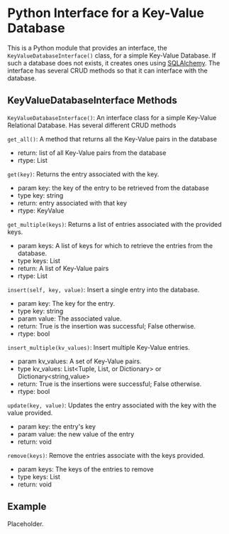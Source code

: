 # Python Interface for a Key-Value Database

This is a Python module that provides an interface, the `KeyValueDatabaseInterface()` class, for a simple Key-Value 
Database.  If such a database does not exists, it creates ones using [SQLAlchemy](https://www.sqlalchemy.org/). 
The interface has several CRUD methods so that it can interface with the database.

## KeyValueDatabaseInterface Methods

`KeyValueDatabaseInterface()`: An interface class for a simple Key-Value Relational Database. Has several different
CRUD methods

`get_all()`: A method that returns all the Key-Value pairs in the database
* return: list of all Key-Value pairs from the database
* rtype: List<KeyValue>

`get(key)`: Returns the entry associated with the key.
* param key: the key of the entry to be retrieved from the database
* type key: string
* return: entry associated with that key
* rtype: KeyValue
 
`get_multiple(keys)`: Returns a list of entries associated with the provided keys.
* param keys: A list of keys for which to retrieve the entries from the database.
* type keys: List<string>
* return: A list of Key-Value pairs
* rtype: List<KeyValue>

`insert(self, key, value)`: Insert a single entry into the database.
* param key: The key for the entry.
* type key: string
* param value: The associated value.
* return: True is the insertion was successful; False otherwise.
* rtype: bool

`insert_multiple(kv_values)`: Insert multiple Key-Value entries.
* param kv_values: A set of Key-Value pairs.
* type kv_values: List<Tuple, List, or Dictionary> or Dictionary<string,value>
* return: True is the insertions were successful; False otherwise.
* rtype: bool

`update(key, value)`: Updates the entry associated with the key with the value provided.
* param key: the entry's key
* param value: the new value of the entry
* return: void
        
`remove(keys)`: Remove the entries associate with the keys provided.
* param keys: The keys of the entries to remove
* type keys: List<string>
* return: void


## Example

Placeholder.